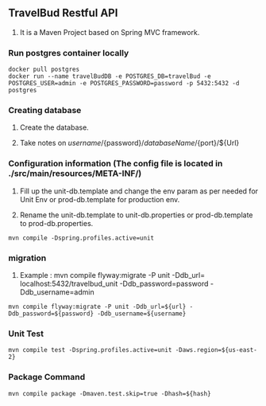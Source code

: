 ## TravelBud Restful API 

1. It is a Maven Project based on Spring MVC framework.

### Run postgres container locally 

```
docker pull postgres
docker run --name travelBudDB -e POSTGRES_DB=travelBud -e POSTGRES_USER=admin -e POSTGRES_PASSWORD=password -p 5432:5432 -d postgres
```
### Creating database 

1. Create the database.

2. Take notes on ${username}/${password}/${databaseName}/${port}/${Url}

### Configuration information (The config file is located in ./src/main/resources/META-INF/)


1. Fill up the unit-db.template and change the env param as per needed for Unit Env or prod-db.template for 
production env.

2. Rename the unit-db.template to unit-db.properties or prod-db.template to prod-db.properties.

```
mvn compile -Dspring.profiles.active=unit
```


###  migration

1. Example : mvn compile flyway:migrate -P unit -Ddb_url= localhost:5432/travelbud_unit -Ddb_password=password -Ddb_username=admin

```
mvn compile flyway:migrate -P unit -Ddb_url=${url} -Ddb_password=${password} -Ddb_username=${username}

```

### Unit Test

```
mvn compile test -Dspring.profiles.active=unit -Daws.region=${us-east-2} 

```


### Package Command

```
mvn compile package -Dmaven.test.skip=true -Dhash=${hash}
```
